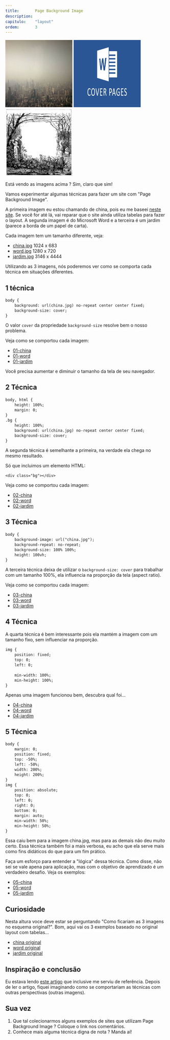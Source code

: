```yaml
---
title:       Page Background Image
description:
capitulo:    "layout"
ordem:       3
---
```


<img src="china.jpg" alt="" style="width: 15em; height: 15em; margin-top: 2px"/>
<img src="word.jpg" alt="" style="width: 15em; height: 15em; margin-top: 2px"/>
<img src="jardim.jpg" alt="" style="width: 15em; height: 15em; margin-top: 2px"/>

Está vendo as imagens acima ? Sim, claro que sim!

Vamos experimentar algumas técnicas para fazer um site com "Page Background Image".

A primeira imagem eu estou chamando de china, pois eu me baseei [neste site](http://ringvemedia.com/). Se você
for até lá, vai reparar que o site ainda utiliza tabelas para fazer o layout.  A segunda imagem é do Microsoft Word
e a terceira é um jardim (parece a borda de um papel de carta).

Cada imagem tem um tamanho diferente, veja:

- [china.jpg](china.jpg) 1024 x 683
- [word.jpg](word.jpg) 1280 x 720
- [jardim.jpg](jardim.jpg) 3146 x 4444

Utilizando as 3 imagens, nós poderemos ver como se comporta cada técnica em situações diferentes.



## 1 técnica

    body {
        background: url(china.jpg) no-repeat center center fixed;
        background-size: cover;
    }

O valor `cover` da propriedade `background-size` resolve bem o nosso problema.

Veja como se comportou cada imagem:

- [01-china](01-china.html)
- [01-word](01-word.html)
- [01-jardim](01-jardim.html)

Você precisa aumentar e diminuir o tamanho da tela de seu navegador.



## 2 Técnica

    body, html {
        height: 100%;
        margin: 0;
    }
    .bg {
        height: 100%;
        background: url(china.jpg) no-repeat center center fixed;
        background-size: cover;
    }

A segunda técnica é semelhante a primeira, na verdade ela chega no mesmo resultado.

Só que incluimos um elemento HTML:

    <div class="bg"></div>

Veja como se comportou cada imagem:

- [02-china](02-china.html)
- [02-word](02-word.html)
- [02-jardim](02-jardim.html)



## 3 Técnica

    body {
        background-image: url("china.jpg");
        background-repeat: no-repeat;
        background-size: 100% 100%;
        height: 100vh;
    }

A terceira técnica deixa de utilizar o `background-size: cover` para trabalhar com um tamanho 100%, ela influencia na
proporção da tela (aspect ratio).

Veja como se comportou cada imagem:

- [03-china](03-china.html)
- [03-word](03-word.html)
- [03-jardim](03-jardim.html)



## 4 Técnica

A quarta técnica é bem interessante pois ela mantém a imagem com um tamanho fixo, sem influenciar na proporção.

    img {
        position: fixed;
        top: 0;
        left: 0;

        min-width: 100%;
        min-height: 100%;
    }

Apenas uma imagem funcionou bem, descubra qual foi...

- [04-china](04-china.html)
- [04-word](04-word.html)
- [04-jardim](04-jardim.html)


## 5 Técnica

    body {
        margin: 0;
        position: fixed;
        top: -50%;
        left: -50%;
        width: 200%;
        height: 200%;
    }
    img {
        position: absolute;
        top: 0;
        left: 0;
        right: 0;
        bottom: 0;
        margin: auto;
        min-width: 50%;
        min-height: 50%;
    }

Essa caiu bem para a imagem china.jpg, mas para as demais não deu muito certo. Essa técnica também foi a mais verbosa,
eu acho que ela serve mais como fins didáticos do que para um fim prático.

Faça um esforço para entender a "lógica" dessa técnica. Como disse, não sei se vale apena para aplicação, mas com o
objetivo de aprendizado é um verdadeiro desafio. Veja os exemplos:

- [05-china](05-china.html)
- [05-word](05-word.html)
- [05-jardim](05-jardim.html)


## Curiosidade

Nesta altura voce deve estar se perguntando "Como ficariam as 3 imagens no esquema original?". Bom, aqui vai os 3
exemplos baseado no original layout com tabelas...


- [china original](original/)
- [word original](original/word.html)
- [jardim original](original/jardim.html)


## Inspiração e conclusão

Eu estava lendo [este artigo](https://css-tricks.com/perfect-full-page-background-image/) que inclusive me serviu de
referência. Depois de ler o artigo, fiquei imaginando como se comportariam as técnicas com outras perspectivas (outras imagens).


## Sua vez

1. Que tal colecionarmos alguns exemplos de sites que utilizam Page Background Image ?
   Coloque o link nos comentários.
2. Conhece mais alguma técnica digna de nota ? Manda aí!
